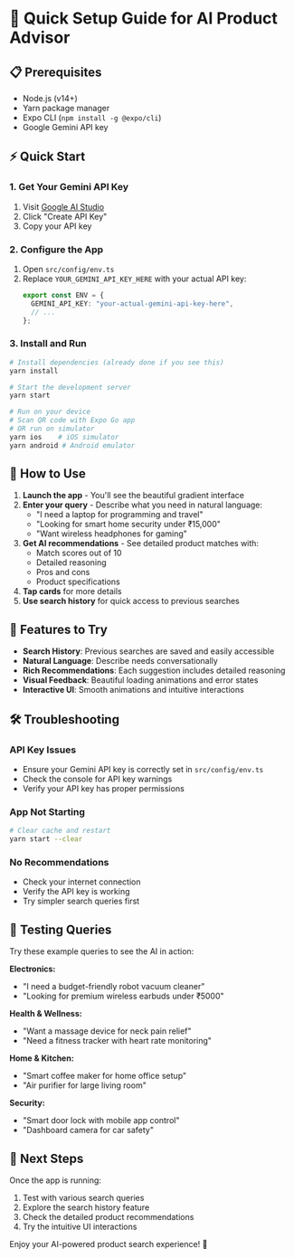 # 🚀 Quick Setup Guide for AI Product Advisor

## 📋 Prerequisites

- Node.js (v14+)
- Yarn package manager
- Expo CLI (`npm install -g @expo/cli`)
- Google Gemini API key

## ⚡ Quick Start

### 1. Get Your Gemini API Key

1. Visit [Google AI Studio](https://makersuite.google.com/app/apikey)
2. Click "Create API Key"
3. Copy your API key

### 2. Configure the App

1. Open `src/config/env.ts`
2. Replace `YOUR_GEMINI_API_KEY_HERE` with your actual API key:
   ```typescript
   export const ENV = {
     GEMINI_API_KEY: "your-actual-gemini-api-key-here",
     // ...
   };
   ```

### 3. Install and Run

```bash
# Install dependencies (already done if you see this)
yarn install

# Start the development server
yarn start

# Run on your device
# Scan QR code with Expo Go app
# OR run on simulator
yarn ios    # iOS simulator
yarn android # Android emulator
```

## 🎯 How to Use

1. **Launch the app** - You'll see the beautiful gradient interface
2. **Enter your query** - Describe what you need in natural language:
   - "I need a laptop for programming and travel"
   - "Looking for smart home security under ₹15,000"
   - "Want wireless headphones for gaming"
3. **Get AI recommendations** - See detailed product matches with:
   - Match scores out of 10
   - Detailed reasoning
   - Pros and cons
   - Product specifications
4. **Tap cards** for more details
5. **Use search history** for quick access to previous searches

## 🎨 Features to Try

- **Search History**: Previous searches are saved and easily accessible
- **Natural Language**: Describe needs conversationally
- **Rich Recommendations**: Each suggestion includes detailed reasoning
- **Visual Feedback**: Beautiful loading animations and error states
- **Interactive UI**: Smooth animations and intuitive interactions

## 🛠 Troubleshooting

### API Key Issues

- Ensure your Gemini API key is correctly set in `src/config/env.ts`
- Check the console for API key warnings
- Verify your API key has proper permissions

### App Not Starting

```bash
# Clear cache and restart
yarn start --clear
```

### No Recommendations

- Check your internet connection
- Verify the API key is working
- Try simpler search queries first

## 📱 Testing Queries

Try these example queries to see the AI in action:

**Electronics:**

- "I need a budget-friendly robot vacuum cleaner"
- "Looking for premium wireless earbuds under ₹5000"

**Health & Wellness:**

- "Want a massage device for neck pain relief"
- "Need a fitness tracker with heart rate monitoring"

**Home & Kitchen:**

- "Smart coffee maker for home office setup"
- "Air purifier for large living room"

**Security:**

- "Smart door lock with mobile app control"
- "Dashboard camera for car safety"

## 🎯 Next Steps

Once the app is running:

1. Test with various search queries
2. Explore the search history feature
3. Check the detailed product recommendations
4. Try the intuitive UI interactions

Enjoy your AI-powered product search experience! 🎉
